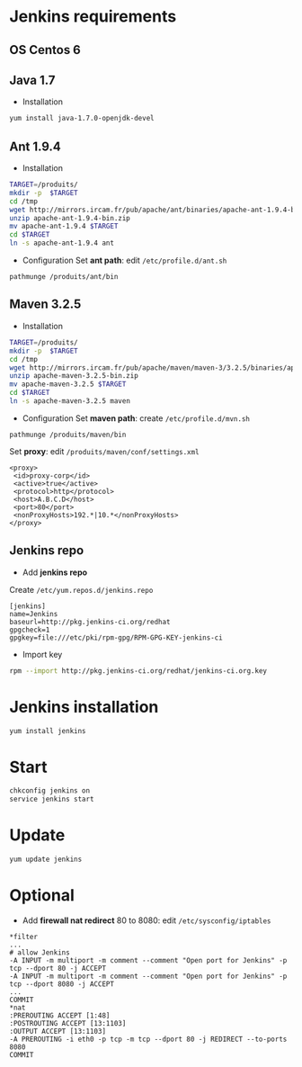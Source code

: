 # Jenkins requirements

## OS Centos 6

## Java 1.7
- Installation
```bash
yum install java-1.7.0-openjdk-devel
```

## Ant 1.9.4
- Installation
```bash
TARGET=/produits/
mkdir -p  $TARGET
cd /tmp
wget http://mirrors.ircam.fr/pub/apache/ant/binaries/apache-ant-1.9.4-bin.zip
unzip apache-ant-1.9.4-bin.zip
mv apache-ant-1.9.4 $TARGET
cd $TARGET
ln -s apache-ant-1.9.4 ant
```

- Configuration
Set **ant path**: edit `/etc/profile.d/ant.sh`
```
pathmunge /produits/ant/bin
```

## Maven 3.2.5
- Installation
```bash
TARGET=/produits/
mkdir -p  $TARGET
cd /tmp
wget http://mirrors.ircam.fr/pub/apache/maven/maven-3/3.2.5/binaries/apache-maven-3.2.5-bin.zip
unzip apache-maven-3.2.5-bin.zip
mv apache-maven-3.2.5 $TARGET
cd $TARGET
ln -s apache-maven-3.2.5 maven
```
- Configuration
Set **maven path**: create `/etc/profile.d/mvn.sh`
```
pathmunge /produits/maven/bin
```

Set **proxy**: edit `/produits/maven/conf/settings.xml`
 ```
<proxy>
  <id>proxy-corp</id>
  <active>true</active>
  <protocol>http</protocol>
  <host>A.B.C.D</host>
  <port>80</port>
  <nonProxyHosts>192.*|10.*</nonProxyHosts>
</proxy>
```

## Jenkins repo
- Add **jenkins repo**

Create `/etc/yum.repos.d/jenkins.repo`
```
[jenkins]
name=Jenkins
baseurl=http://pkg.jenkins-ci.org/redhat
gpgcheck=1
gpgkey=file:///etc/pki/rpm-gpg/RPM-GPG-KEY-jenkins-ci
```
- Import key
```bash
rpm --import http://pkg.jenkins-ci.org/redhat/jenkins-ci.org.key
```

# Jenkins installation
```bash
yum install jenkins
```

# Start
```bash
chkconfig jenkins on
service jenkins start
```

# Update
```bash
yum update jenkins
```

# Optional
- Add **firewall nat redirect** 80 to 8080: edit `/etc/sysconfig/iptables`
 ```
*filter
...
# allow Jenkins
-A INPUT -m multiport -m comment --comment "Open port for Jenkins" -p tcp --dport 80 -j ACCEPT
-A INPUT -m multiport -m comment --comment "Open port for Jenkins" -p tcp --dport 8080 -j ACCEPT
...
COMMIT
*nat
:PREROUTING ACCEPT [1:48]
:POSTROUTING ACCEPT [13:1103]
:OUTPUT ACCEPT [13:1103]
-A PREROUTING -i eth0 -p tcp -m tcp --dport 80 -j REDIRECT --to-ports 8080
COMMIT
```
